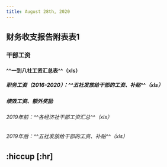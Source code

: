 ```yaml
---
title: August 28th, 2020
---
```


## 财务收支报告附表表1
### 干部工资
#### ^^一到八社工资汇总表^^（xls）
##### 职务工资（2016-2020）：^^五社发放给干部的工资、补贴^^（xls）

##### 绩效工资、额外奖励
###### 2019年前：^^各经济社干部工资汇总^^（xls）

###### 2019年后：^^五社发放给干部的工资、补贴^^（xls）

## :hiccup [:hr]

## 
